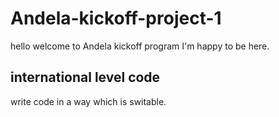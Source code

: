# Andela-kickoff-project-1
hello welcome to Andela kickoff program
I'm happy to be here.
## international level code
write code in a way which is switable.